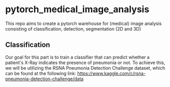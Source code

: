 # pytorch_medical_image_analysis

This repo aims to create a pytorch warehouse for (medical) image analysis consisting of classification, detection, segmentation (2D and 3D)

## Classification

Our goal for this part is to train a classifier that can predict whether a patient's X-Ray indicates the presence of pneumonia or not. To achieve this, we will be utilizing the RSNA Pneumonia Detection Challenge dataset, which can be found at the following link: https://www.kaggle.com/c/rsna-pneumonia-detection-challenge/data


